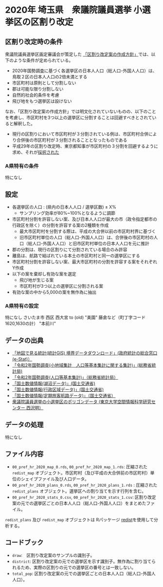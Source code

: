 # 2020年 埼玉県　衆議院議員選挙 小選挙区の区割り改定

## 区割り改定時の条件
衆議院議員選挙区画定審議会が策定した [「区割り改定案の作成方針」](https://www.soumu.go.jp/main_content/000794997.pdf)では、以下のような条件が定められている。

* 2020年国勢調査に基づく各選挙区の日本人人口（総人口-外国人人口）は、鳥取２区の日本人人口の2倍未満とする
* 市区町村は原則として分割しない
* 郡は可能な限り分割しない
* 自然的社会的条件を考慮
* 飛び地をもつ選挙区は設けない

なお、「区割り改定案の作成方針」では明文化されていないものの、以下のことを考慮し、市区町村を3つ以上の選挙区に分割することは回避すべきとされていると解釈した。

* 現行の区割りにおいて市区町村が３分割されている例は、市区町村合併により合併後の市区町村が３分割されることとなったものである
* 平成29年の区割り改定時、東京都知事が市区町村の３分割を回避するように求め、それが[採択された](https://www.soumu.go.jp/main_content/000761504.pdf)


### A県特有の条件 
<!--- This will be 特になし for prefectures except for 北海道 and 東京 -->
特になし

## 設定
* 各選挙区の人口 : (県内の日本人人口 / 選挙区数) ± X%
  * サンプリング効率が80%~100%となるように調節
* 市区町村分割を許容しない案、及び日本人人口が最大の市（政令指定都市の行政区を除く）の分割を許容する案の2種類を作成
  * 最大市区町村を分割する際は、平成の大合併以前の市区町村界に基づく
  * 旧市区町村単位の人口（総人口-外国人人口）は、合併後の市区町村の人口（総人口-外国人人口）と旧市区町村単位の日本人人口を元に推計
* 郡の分割は、現行の区割りにて分割されている場合のみ許容
* 離島は、航路で結ばれている本土の市区町村と同一の選挙区にする
* 市区町村分割を許容しない案、最大市区町村の分割を許容する案をそれぞれY作成 
* 以下の案を棄却し有効な案を選定
  * 飛び地が生じる案
  * 市区町村が3つ以上の選挙区に分割される案
* 有効な案の中から5,000の案を無作為に抽出

<!--- [For urban prefectures]
* 各選挙区の人口 : (県内の日本人人口 / 選挙区数) ± X%
* 国勢調査における小地域を基本の単位として扱う
* * 市区町村の分割数の制限 (`add_constr_splits`)と、市区町村の複数選挙区への分割の制限(`add_constr_multisplits`) をそれぞれを設定
* 郡の分割は、現行の区割りにて分割されている場合のみ許容
* 離島は、航路で結ばれている本土の市区町村と同一の選挙区にする
* 区割り改定案をY作成 
* 市区町村が3つ以上の選挙区に分割される案を棄却し有効な案を選定
* 有効な案の中から5,000の案を無作為に抽出 -->

### A県特有の設定
特になし
さいたま市 西区 西大宮 to (old) 
"美園"
藤倉など（町丁字コード1620,1630の計）
"本前川"
<!--- [When largest municipality was set aside]  倉敷市の人口は、県の1議席あたりの人口（県の総人口 / 選挙区数）より大きい。そのため、最大市区町村の分割を許容しない区割りシミュレーションでは、倉敷市を対象外とし、単独で選挙区を構成させた。 -->
<!--- [Interpretation of requirements related to discontiguous areas] 宮城野区港５丁目は厳密には飛び地とみなすこともできるが、現行の区割りでは飛び地として扱われていないため、本プロジェクトでも飛び地として扱わない。-->
<!--- [When largest municipality was not split] 日本人人口が最大の市区町村であるいわき市は、1966年以降は市区町村合併を経ておらず、「平成の大合併以前の市区町村界」に該当する市区町村界が存在しない。よって、いわき市の分割を許容する案は作成せず、市区町村分割を許容しない案のみを作成した。-->


## データの出典
* [「地図で見る統計(統計GIS)  境界データダウンロード」(政府統計の総合窓口(e-Stat)）](https://www.e-stat.go.jp/gis/statmap-search?page=1&type=2&aggregateUnitForBoundary=A&toukeiCode=00200521)
* [「令和2年国勢調査(小地域集計　人口等基本集計に関する集計)」(総務省統計局)](https://www.e-stat.go.jp/stat-search/files?page=1&toukei=00200521&tstat=000001136464&cycle=0&tclass1=000001136472)
* [「令和2年国勢調査(人口等基本集計)」（総務省統計局）](https://www.e-stat.go.jp/stat-search/files?page=1&layout=datalist&toukei=00200521&tstat=000001136464&cycle=0&year=20200&month=24101210&tclass1=000001136466)
* [「国土数値情報(湖沼データ)」(国土交通省)](https://nlftp.mlit.go.jp/ksj/gml/datalist/KsjTmplt-W09-v2_2.html)
* [「国土数値情報(行政区域データ)」(国土交通省)](https://nlftp.mlit.go.jp/ksj/gml/datalist/KsjTmplt-N03-v2_3.html)
* [「国土数値情報(定期旅客航路データ)」（国土交通省）](https://nlftp.mlit.go.jp/ksj/gml/datalist/KsjTmplt-N09.html)
* [衆議院議員選挙の小選挙区のポリゴンデータ (東京大学空間情報科学研究センター 西沢明）](https://home.csis.u-tokyo.ac.jp/~nishizawa/senkyoku/)

## データの処理
特になし
<!---[When manual processing was necessary when assessing contiguity] 宮城野区港５丁目を飛び地として扱わないため、作成した区割り案に飛び地が生じているかどうか判断する際、一時的に宮城野区港５丁目及び隣接する七ヶ浜町をデータから除外した。-->

## ファイル内容
* `00_pref_hr_2020_map_0.rds`, `00_pref_hr_2020_map_1.rds`: 圧縮された `redist_map` オブジェクト。市区町村（及び平成の大合併前の市区町村）単位のシェイプファイル及び人口データ。
* `00_pref_hr_2020_plans_0.rds`, `00_pref_hr_2020_plans_1.rds` :  圧縮された`redist_plans` オブジェクト。選挙区への割り当てを示す行列を含む。
* `00_pref_hr_2020_stats_0.csv`, `00_pref_hr_2020_stats_1.csv`: 区割り改定案の元での選挙区ごとの日本人人口（総人口-外国人人口）をまとめたファイル。

`redist_plans` 及び `redist_map` オブジェクトは Rパッケージ [redist](https://alarm-redist.github.io/redist/)を使用して分析する。

## コードブック
* `draw`:　区割り改定案のサンプルの識別子。
* `district`: 区割り改定案の元での選挙区を示す識別子。無作為に割り当てられるため、実際の区割りの元での選挙区の番号とは一致しない。
* `total_pop`: 区割り改定案の元での選挙区ごとの日本人人口（総人口-外国人人口）。
